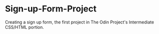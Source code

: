 # Sign-up-Form-Project
Creating a sign up form, the first project in The Odin Project's Intermediate CSS/HTML portion.
